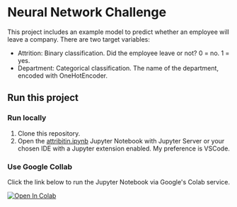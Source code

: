 # Neural Network Challenge

This project includes an example model to predict whether an employee will leave a company. There are two target variables: 

* Attrition: Binary classification. Did the employee leave or not? 0 = no. 1 = yes.
* Department: Categorical classification. The name of the department, encoded with OneHotEncoder.

## Run this project

### Run locally

1. Clone this repository.
2. Open the [attribitin.ipynb](/attrition.ipynb) Jupyter Notebook with Jupyter Server or your chosen IDE with a Jupyter extension enabled. My preference is VSCode.

### Use Google Collab

Click the link below to run the Jupyter Notebook via Google's Colab service.

[![Open In Colab](https://colab.research.google.com/assets/colab-badge.svg)](https://colab.research.google.com/github/d3rp3tt3/neural-network-challenge-2/blob/main/attrition.ipynb)
